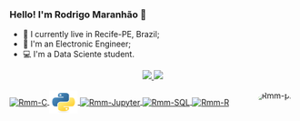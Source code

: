 ### Hello! I'm Rodrigo Maranhão 👋

- 📍 I currently live in Recife-PE, Brazil;
- 👷 I'm an Electronic Engineer;
- 💻 I'm a Data Sciente student.

<div align="center">
  <a href="https://github.com/rodrigomm92">
  <img height="120em" src="https://github-readme-stats.vercel.app/api?username=rodrigomm92&show_icons=true&theme=radical&include_all_commits=true&count_private=true"/>
  <img height="120em" src="https://github-readme-stats.vercel.app/api/top-langs/?username=rodrigomm92&layout=compact&langs_count=7&theme=radical"/>
</div>

  <div style="display: inline_block"><br>
  <img align="center" alt="Rmm-C" height="40" width="50" src="https://cdn.jsdelivr.net/gh/devicons/devicon/icons/c/c-original.svg" />
  <img align="center" alt="Rmm-Python" height="40" width="50" src="https://raw.githubusercontent.com/devicons/devicon/master/icons/python/python-original.svg">
  <img align="center" alt="Rmm-Jupyter" height="40" width="50" src="https://cdn.jsdelivr.net/gh/devicons/devicon/icons/jupyter/jupyter-original-wordmark.svg" />
  <img align="center" alt="Rmm-SQL" height="40" width="50" src="https://cdn.jsdelivr.net/gh/devicons/devicon/icons/mysql/mysql-original-wordmark.svg" />
  <img align="center" alt="Rmm-R" height="40" width="50" src="https://cdn.jsdelivr.net/gh/devicons/devicon/icons/r/r-original.svg" />
  <img align="right" alt="Rmm-pic" height="180" style="border-radius:50px;" src="https://c.tenor.com/klWS35ls0ggAAAAC/pink-floyd-dark-side-of-the-moon.gif">
</div>
  
##  
  
<!-- <div> 
 
  ![Snake animation](https://github.com/rodrigomm92/rodrigomm92/blob/output/github-contribution-grid-snake.svg)
 
</div> -->

<!--
**rodrigomm92/rodrigomm92** is a ✨ _special_ ✨ repository because its `README.md` (this file) appears on your GitHub profile.

Here are some ideas to get you started:

- 🔭 I’m currently working on ...
- 🌱 I’m currently learning ...
- 👯 I’m looking to collaborate on ...
- 🤔 I’m looking for help with ...
- 💬 Ask me about ...
- 📫 How to reach me: ...
- 😄 Pronouns: ...
- ⚡ Fun fact: ...
- 🏭 I'm an Industrial Engineer
- 💻 I’m currently learning Data Science
- 📍 Sao Paulo, SP. Brazil.
-->
